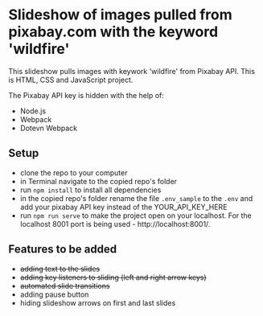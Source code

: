# Slideshow of images pulled from pixabay.com with the keyword 'wildfire'


This slideshow pulls images with keywork 'wildfire' from Pixabay API.
This is HTML, CSS and JavaScript project.

The Pixabay API key is hidden with the help of:
 - Node.js
 - Webpack
 - Dotevn Webpack
 
## Setup

 - clone the repo to your computer
 - in Terminal navigate to the copied repo's folder
 - run `npm install` to install all dependencies
 - in the copied repo's folder rename the file `.env_sample` to the `.env` and add your pixabay API key instead of the YOUR_API_KEY_HERE
 - run `npm run serve` to make the project open on your localhost.
For the localhost 8001 port is being used - http://localhost:8001/.


## Features to be added

 - ~~adding text to the slides~~
 - ~~adding key listeners to sliding (left and right arrow keys)~~
 - ~~automated slide transitions~~
 - adding pause button
 - hiding slideshow arrows on first and last slides


